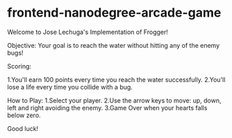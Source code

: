 frontend-nanodegree-arcade-game
===============================


Welcome to Jose Lechuga's Implementation of Frogger!

Objective: Your goal is to reach the water without hitting any of the enemy bugs!

Scoring:

1.You'll earn 100 points every time you reach the water successfully.
2.You'll lose a life every time you collide with a bug.

How to Play:
1.Select your player.
2.Use the arrow keys to move: up, down, left and right avoiding the enemy.
3.Game Over when your hearts falls below zero.

Good luck!
